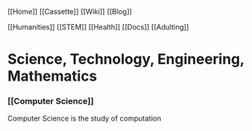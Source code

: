 [[Home]]
[[Cassette]]
[[Wiki]]
[[Blog]]

[[Humanities]]
[[STEM]]
[[Health]]
[[Docs]]
[[Adulting]]

# Science, Technology, Engineering, Mathematics 

### [[Computer Science]]
Computer Science is the study of computation